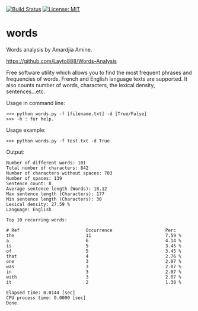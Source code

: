 [![Build Status](https://travis-ci.org/Layto888/Words-Analysis.svg?branch=master)](https://travis-ci.org/Layto888/Words-Analysis/)
[![License: MIT](https://img.shields.io/badge/License-MIT-yellow.svg)](https://opensource.org/licenses/MIT)
# words
Words analysis by Amardjia Amine.

https://github.com/Layto888/Words-Analysis

Free software utility which allows you to find the most frequent phrases
and frequencies of words. French and English language texts are supported.
It also counts number of words, characters, the lexical density,
sentences...etc.

Usage in command line:
```dos
>>> python words.py -f [filename.txt] -d [True/False]
>>> -h : for help.
```
Usage example:
```dos
>>> python words.py -f test.txt -d True
```
Output:
```dos
Number of different words: 101
Total number of characters: 842
Number of characters without spaces: 703
Number of spaces: 139
Sentence count: 8
Average sentence length (Words): 18.12
Max sentence length (Characters): 177
Min sentence length (Characters): 30
Lexical density: 27.59 %
Language: English

Top 10 recurring words:

# Ref                         Occurrence                    Perc
the                           11                            7.59 %
a                             6                             4.14 %
is                            5                             3.45 %
of                            5                             3.45 %
that                          4                             2.76 %
one                           3                             2.07 %
was                           3                             2.07 %
in                            3                             2.07 %
with                          3                             2.07 %
it                            2                             1.38 %

Elapsed time: 0.0144 [sec]
CPU process time: 0.0000 [sec]
Done.
```
